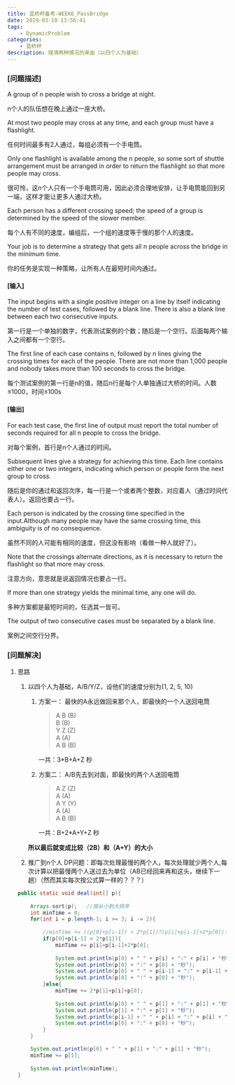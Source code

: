 ```yaml
---
title: 蓝桥杯备考-WEEK6_PassBridge
date: 2019-03-10 13:56:41
tags:
    - DynamicProblem
categories:  
    - 蓝桥杯
description: 理清两种情况的来由（以四个人为基础）
---
```


### [问题描述]

A group of n people wish to cross a bridge at night.

n个人的队伍想在晚上通过一座大桥。


At most two people may cross at any time, and each group must have a flashlight.

任何时间最多有2人通过，每组必须有一个手电筒。


Only one flashlight is available among the n people, so some sort of shuttle arrangement must be arranged in order to return the flashlight so that more people may cross.

很可怜，这n个人只有一个手电筒可用，因此必须合理地安排，让手电筒能回到另一端，这样才能让更多人通过大桥。


Each person has a different crossing speed; the speed of a group is determined by the speed of the slower member.

每个人有不同的速度，编组后，一个组的速度等于慢的那个人的速度。


Your job is to determine a strategy that gets all n people across the bridge in the minimum time.

你的任务是实现一种策略，让所有人在最短时间内通过。


#### [输入]

The input begins with a single positive integer on a line by itself indicating the number of test cases, followed by a blank line. There is also a blank line between each two consecutive inputs.

第一行是一个单独的数字，代表测试案例的个数；随后是一个空行。后面每两个输入之间都有一个空行。


The first line of each case contains n, followed by n lines giving the crossing times for each of the people. There are not more than 1,000 people and nobody takes more than 100 seconds to cross the bridge.

每个测试案例的第一行是n的值，随后n行是每个人单独通过大桥的时间。人数≤1000，时间≤100s


#### [输出]

For each test case, the first line of output must report the total number of seconds required for all n people to cross the bridge.

对每个案例，首行是n个人通过的时间。


Subsequent lines give a strategy for achieving this time. Each line contains either one or two integers, indicating which person or people form the next group to cross.

随后是你的通过和返回次序，每一行是一个或者两个整数，对应着人（通过时间代表人）。返回也要占一行。


Each person is indicated by the crossing time specified in the input.Although many people may have the same crossing time, this ambiguity is of no consequence.

虽然不同的人可能有相同的速度，但这没有影响（看做一种人就好了）。


Note that the crossings alternate directions, as it is necessary to return the flashlight so that more may cross.

注意方向，意思就是说返回情况也要占一行。


If more than one strategy yields the minimal time, any one will do.

多种方案都是最短时间的，任选其一皆可。


The output of two consecutive cases must be separated by a blank line.

案例之间空行分界。

### [问题解决]
1. 思路
    1. 以四个人为基础，A/B/Y/Z，设他们的速度分别为{1, 2, 5, 10}
        1. 方案一：
            最快的A永远做回来那个人，即最快的一个人送回电筒
            > A B (B)  
                B (B)   
            Y Z (Z)  
                A (A)  
            A B (B) 

            一共：3*B+A+Z 秒
        2. 方案二：
            A/B先去到对面，即最快的两个人送回电筒
            > A Z (Z)  
                A (A)   
            A Y (Y)  
                A (A)  
            A B (B)  
            
            一共：B+2*A+Y+Z 秒  

        **所以最后就变成比较（2B）和（A+Y）的大小**
    2. 推广到n个人
    DP问题：即每次处理最慢的两个人，每次处理就少两个人,每次计算以把最慢两个人送过去为单位（AB已经回来再和这头，继续下一趟）（然而其实每次按公式算一样的？？？）

    ``` java
    public static void deal(int[] p){
		
		Arrays.sort(p);   //按从小到大排序
		int minTime = 0;
		for(int i = p.length-1; i >= 3; i -= 2){
			
			//minTime += ((p[0]+p[i-1]) < 2*p[1])?(p[i]+p[i-1]+2*p[0]):(2*p[1]+p[i]+p[0]);
			if(p[0]+p[i-1] < 2*p[1]){
				minTime += p[i]+p[i-1]+2*p[0];
				
				System.out.println(p[0] + " " + p[i] + ":" + p[i] + "秒");
				System.out.println(p[0] + ":" + p[0] + "秒");
				System.out.println(p[0] + " " + p[i-1] + ":" + p[i-1] + "秒");
				System.out.println(p[0] + ":" + p[0] + "秒");
			}else{
				minTime += 2*p[1]+p[i]+p[0];
				
				System.out.println(p[0] + " " + p[1] + ":" + p[1] + "秒");
				System.out.println(p[1] + ":" + p[1] + "秒");
				System.out.println(p[i-1] + " " + p[i] + ":" + p[i] + "秒");
				System.out.println(p[0] + ":" + p[0] + "秒");
			}
		}

		System.out.println(p[0] + " " + p[1] + ":" + p[1] + "秒");
		minTime += p[1];
		
		System.out.println(minTime);
	}
    ```